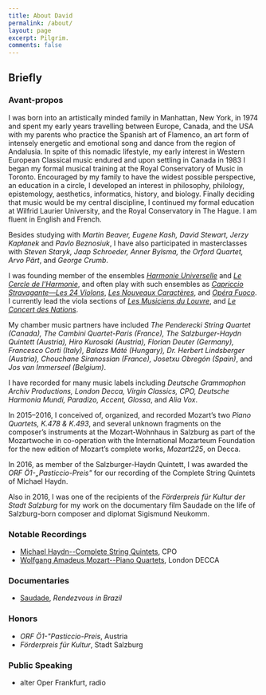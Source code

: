 ```yaml
---
title: About David
permalink: /about/
layout: page
excerpt: Pilgrim.
comments: false
---
```

## Briefly 

### Avant-propos  

I was born into an artistically minded family in Manhattan, New York, in 1974 and spent my early years travelling between Europe, Canada, and the USA with my parents who practice the Spanish art of Flamenco, an art form of intensely energetic and emotional song and dance from the region of Andalusia. In spite of this nomadic lifestyle, my early interest in Western European Classical music endured and upon settling in Canada in 1983 I began my formal musical training at the Royal Conservatory of Music in Toronto. Encouraged by my family to have the widest possible perspective, an education in a circle, I developed an interest in philosophy, philology, epistemology, aesthetics, informatics, history, and biology. Finally deciding that music would be my central discipline, I continued my formal education at Wilfrid Laurier University, and the Royal Conservatory in The Hague. I am fluent in English and French.

Besides studying with *Martin Beaver, Eugene Kash, David Stewart, Jerzy Kapłanek* and *Pavlo Beznosiuk*, I have also participated in masterclasses with *Steven Staryk, Jaap Schroeder, Anner Bylsma, the Orford Quartet, Arvo Pärt*, and *George Crumb*.

I was founding member of the ensembles [*Harmonie Universelle*](http://harmonie-universele.com) and [*Le Cercle de l’Harmonie*](http://cercledelharmonie.fr), and often play with such ensembles as [*Capriccio Stravagante—Les 24 Violons*](https://www.allmusic.com/artist/capriccio-stravagante-mn0001973677/biography), [*Les Nouveaux Caractères*](http://www.nouveauxcaracteres.com/), and [*Opéra Fuoco*](https://operafuoco.fr/en/). I currently lead the viola sections of [*Les Musiciens du Louvre*](http://www.mdlg.net), and [*Le Concert des Nations*](https://www.alia-vox.com/en/artists/le-concert-des-nations/).

My chamber music partners have included *The Penderecki String Quartet (Canada), The Cambini Quartet-Paris (France), The Salzburger-Haydn Quintett (Austria), Hiro Kurosaki (Austria), Florian Deuter (Germany), Francesco Corti (Italy), Balazs Máté (Hungary), Dr. Herbert Lindsberger (Austria), Chouchane Siranossian (France), Josetxu Obregón (Spain)*, and *Jos van Immerseel (Belgium)*.

I have recorded for many music labels including *Deutsche Grammophon Archiv Productions, London Decca, Virgin Classics, CPO, Deutsche Harmonia Mundi, Paradizo, Accent, Glossa*, and *Alia Vox*.

In 2015–2016, I conceived of, organized, and recorded Mozart’s two *Piano Quartets, K.478 & K.493*, and several unknown fragments on the composer’s instruments at the Mozart-Wohnhaus in Salzburg as part of the Mozartwoche in co-operation with the International Mozarteum Foundation for the new edition of Mozart’s complete works, *Mozart225*, on Decca.

In 2016, as member of the Salzburger-Haydn Quintett, I was awarded the *ORF Ö1-„Pasticcio-Preis"* for our recording of the Complete String Quintets of Michael Haydn.

Also in 2016, I was one of the recipients of the *Förderpreis für Kultur der Stadt Salzburg* for my work on the documentary film Saudade on the life of Salzburg-born composer and diplomat Sigismund Neukomm.


### Notable Recordings

- [Michael Haydn--Complete String Quintets](https://www.allmusic.com/album/michael-haydn-the-complete-string-quintets-mw0002821424), CPO
- [Wolfgang Amadeus Mozart--Piano Quartets](https://www.mozart225.com), London DECCA

### Documentaries

- [Saudade](http://www.saudade.at/home/en/), *Rendezvous in Brazil*

### Honors

- *ORF Ö1-"Pasticcio-Preis*, Austria
- *Förderpreis für Kultur*, Stadt Salzburg

### Public Speaking

- alter Oper Frankfurt, radio
